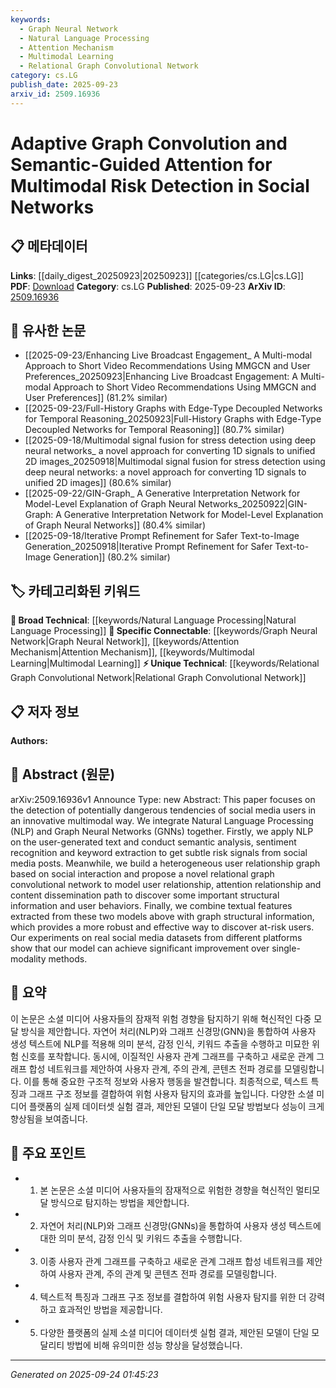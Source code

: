```yaml
---
keywords:
  - Graph Neural Network
  - Natural Language Processing
  - Attention Mechanism
  - Multimodal Learning
  - Relational Graph Convolutional Network
category: cs.LG
publish_date: 2025-09-23
arxiv_id: 2509.16936
---
```


<!-- KEYWORD_LINKING_METADATA:
{
  "processed_timestamp": "2025-09-24T01:45:23.503642",
  "vocabulary_version": "1.0",
  "selected_keywords": [
    "Graph Neural Network",
    "Natural Language Processing",
    "Attention Mechanism",
    "Multimodal Learning",
    "Relational Graph Convolutional Network"
  ],
  "rejected_keywords": [],
  "similarity_scores": {
    "Graph Neural Network": 0.92,
    "Natural Language Processing": 0.85,
    "Attention Mechanism": 0.88,
    "Multimodal Learning": 0.8,
    "Relational Graph Convolutional Network": 0.7
  },
  "extraction_method": "AI_prompt_based",
  "budget_applied": true,
  "candidates_json": {
    "candidates": [
      {
        "surface": "Graph Neural Networks",
        "canonical": "Graph Neural Network",
        "aliases": [
          "GNN",
          "Graph Networks"
        ],
        "category": "specific_connectable",
        "rationale": "Central to the paper's methodology, linking user relationships and content dissemination.",
        "novelty_score": 0.45,
        "connectivity_score": 0.88,
        "specificity_score": 0.85,
        "link_intent_score": 0.92
      },
      {
        "surface": "Natural Language Processing",
        "canonical": "Natural Language Processing",
        "aliases": [
          "NLP"
        ],
        "category": "broad_technical",
        "rationale": "Key component for semantic analysis and sentiment recognition in the study.",
        "novelty_score": 0.3,
        "connectivity_score": 0.9,
        "specificity_score": 0.8,
        "link_intent_score": 0.85
      },
      {
        "surface": "Semantic-Guided Attention",
        "canonical": "Attention Mechanism",
        "aliases": [
          "Semantic Attention"
        ],
        "category": "specific_connectable",
        "rationale": "Enhances the model's ability to focus on relevant information in multimodal data.",
        "novelty_score": 0.55,
        "connectivity_score": 0.83,
        "specificity_score": 0.78,
        "link_intent_score": 0.88
      },
      {
        "surface": "Multimodal Risk Detection",
        "canonical": "Multimodal Learning",
        "aliases": [
          "Multimodal Detection"
        ],
        "category": "specific_connectable",
        "rationale": "Describes the integration of multiple data types for risk detection, a novel approach.",
        "novelty_score": 0.7,
        "connectivity_score": 0.75,
        "specificity_score": 0.82,
        "link_intent_score": 0.8
      },
      {
        "surface": "Relational Graph Convolutional Network",
        "canonical": "Relational Graph Convolutional Network",
        "aliases": [
          "R-GCN"
        ],
        "category": "unique_technical",
        "rationale": "Introduces a novel network architecture for modeling user relationships.",
        "novelty_score": 0.78,
        "connectivity_score": 0.65,
        "specificity_score": 0.9,
        "link_intent_score": 0.7
      }
    ],
    "ban_list_suggestions": [
      "method",
      "experiment",
      "performance"
    ]
  },
  "decisions": [
    {
      "candidate_surface": "Graph Neural Networks",
      "resolved_canonical": "Graph Neural Network",
      "decision": "linked",
      "scores": {
        "novelty": 0.45,
        "connectivity": 0.88,
        "specificity": 0.85,
        "link_intent": 0.92
      }
    },
    {
      "candidate_surface": "Natural Language Processing",
      "resolved_canonical": "Natural Language Processing",
      "decision": "linked",
      "scores": {
        "novelty": 0.3,
        "connectivity": 0.9,
        "specificity": 0.8,
        "link_intent": 0.85
      }
    },
    {
      "candidate_surface": "Semantic-Guided Attention",
      "resolved_canonical": "Attention Mechanism",
      "decision": "linked",
      "scores": {
        "novelty": 0.55,
        "connectivity": 0.83,
        "specificity": 0.78,
        "link_intent": 0.88
      }
    },
    {
      "candidate_surface": "Multimodal Risk Detection",
      "resolved_canonical": "Multimodal Learning",
      "decision": "linked",
      "scores": {
        "novelty": 0.7,
        "connectivity": 0.75,
        "specificity": 0.82,
        "link_intent": 0.8
      }
    },
    {
      "candidate_surface": "Relational Graph Convolutional Network",
      "resolved_canonical": "Relational Graph Convolutional Network",
      "decision": "linked",
      "scores": {
        "novelty": 0.78,
        "connectivity": 0.65,
        "specificity": 0.9,
        "link_intent": 0.7
      }
    }
  ]
}
-->

# Adaptive Graph Convolution and Semantic-Guided Attention for Multimodal Risk Detection in Social Networks

## 📋 메타데이터

**Links**: [[daily_digest_20250923|20250923]] [[categories/cs.LG|cs.LG]]
**PDF**: [Download](https://arxiv.org/pdf/2509.16936.pdf)
**Category**: cs.LG
**Published**: 2025-09-23
**ArXiv ID**: [2509.16936](https://arxiv.org/abs/2509.16936)

## 🔗 유사한 논문
- [[2025-09-23/Enhancing Live Broadcast Engagement_ A Multi-modal Approach to Short Video Recommendations Using MMGCN and User Preferences_20250923|Enhancing Live Broadcast Engagement: A Multi-modal Approach to Short Video Recommendations Using MMGCN and User Preferences]] (81.2% similar)
- [[2025-09-23/Full-History Graphs with Edge-Type Decoupled Networks for Temporal Reasoning_20250923|Full-History Graphs with Edge-Type Decoupled Networks for Temporal Reasoning]] (80.7% similar)
- [[2025-09-18/Multimodal signal fusion for stress detection using deep neural networks_ a novel approach for converting 1D signals to unified 2D images_20250918|Multimodal signal fusion for stress detection using deep neural networks: a novel approach for converting 1D signals to unified 2D images]] (80.6% similar)
- [[2025-09-22/GIN-Graph_ A Generative Interpretation Network for Model-Level Explanation of Graph Neural Networks_20250922|GIN-Graph: A Generative Interpretation Network for Model-Level Explanation of Graph Neural Networks]] (80.4% similar)
- [[2025-09-18/Iterative Prompt Refinement for Safer Text-to-Image Generation_20250918|Iterative Prompt Refinement for Safer Text-to-Image Generation]] (80.2% similar)

## 🏷️ 카테고리화된 키워드
**🧠 Broad Technical**: [[keywords/Natural Language Processing|Natural Language Processing]]
**🔗 Specific Connectable**: [[keywords/Graph Neural Network|Graph Neural Network]], [[keywords/Attention Mechanism|Attention Mechanism]], [[keywords/Multimodal Learning|Multimodal Learning]]
**⚡ Unique Technical**: [[keywords/Relational Graph Convolutional Network|Relational Graph Convolutional Network]]

## 📋 저자 정보

**Authors:** 

## 📄 Abstract (원문)

arXiv:2509.16936v1 Announce Type: new 
Abstract: This paper focuses on the detection of potentially dangerous tendencies of social media users in an innovative multimodal way. We integrate Natural Language Processing (NLP) and Graph Neural Networks (GNNs) together. Firstly, we apply NLP on the user-generated text and conduct semantic analysis, sentiment recognition and keyword extraction to get subtle risk signals from social media posts. Meanwhile, we build a heterogeneous user relationship graph based on social interaction and propose a novel relational graph convolutional network to model user relationship, attention relationship and content dissemination path to discover some important structural information and user behaviors. Finally, we combine textual features extracted from these two models above with graph structural information, which provides a more robust and effective way to discover at-risk users. Our experiments on real social media datasets from different platforms show that our model can achieve significant improvement over single-modality methods.

## 📝 요약

이 논문은 소셜 미디어 사용자들의 잠재적 위험 경향을 탐지하기 위해 혁신적인 다중 모달 방식을 제안합니다. 자연어 처리(NLP)와 그래프 신경망(GNN)을 통합하여 사용자 생성 텍스트에 NLP를 적용해 의미 분석, 감정 인식, 키워드 추출을 수행하고 미묘한 위험 신호를 포착합니다. 동시에, 이질적인 사용자 관계 그래프를 구축하고 새로운 관계 그래프 합성 네트워크를 제안하여 사용자 관계, 주의 관계, 콘텐츠 전파 경로를 모델링합니다. 이를 통해 중요한 구조적 정보와 사용자 행동을 발견합니다. 최종적으로, 텍스트 특징과 그래프 구조 정보를 결합하여 위험 사용자 탐지의 효과를 높입니다. 다양한 소셜 미디어 플랫폼의 실제 데이터셋 실험 결과, 제안된 모델이 단일 모달 방법보다 성능이 크게 향상됨을 보여줍니다.

## 🎯 주요 포인트

- 1. 본 논문은 소셜 미디어 사용자들의 잠재적으로 위험한 경향을 혁신적인 멀티모달 방식으로 탐지하는 방법을 제안합니다.
- 2. 자연어 처리(NLP)와 그래프 신경망(GNNs)을 통합하여 사용자 생성 텍스트에 대한 의미 분석, 감정 인식 및 키워드 추출을 수행합니다.
- 3. 이종 사용자 관계 그래프를 구축하고 새로운 관계 그래프 합성 네트워크를 제안하여 사용자 관계, 주의 관계 및 콘텐츠 전파 경로를 모델링합니다.
- 4. 텍스트적 특징과 그래프 구조 정보를 결합하여 위험 사용자 탐지를 위한 더 강력하고 효과적인 방법을 제공합니다.
- 5. 다양한 플랫폼의 실제 소셜 미디어 데이터셋 실험 결과, 제안된 모델이 단일 모달리티 방법에 비해 유의미한 성능 향상을 달성했습니다.


---

*Generated on 2025-09-24 01:45:23*
